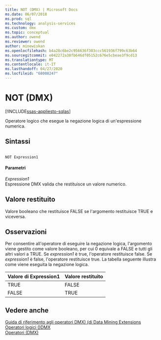 ```yaml
---
title: NOT (DMX) | Microsoft Docs
ms.date: 06/07/2018
ms.prod: sql
ms.technology: analysis-services
ms.custom: dmx
ms.topic: conceptual
ms.author: owend
ms.reviewer: owend
author: minewiskan
ms.openlocfilehash: b4a28c6be2c956636f303ccc561936f799c63b64
ms.sourcegitcommit: e042272a38fb646df05152c676e5cbeae3f9cd13
ms.translationtype: MT
ms.contentlocale: it-IT
ms.lasthandoff: 04/27/2020
ms.locfileid: "68008247"
---
```

# <a name="not-dmx"></a>NOT (DMX)
[!INCLUDE[ssas-appliesto-sqlas](../includes/ssas-appliesto-sqlas.md)]

  Operatore logico che esegue la negazione logica di un'espressione numerica.  
  
## <a name="syntax"></a>Sintassi  
  
```  
  
NOT Expression1  
```  
  
#### <a name="parameters"></a>Parametri  
 *Expression1*  
 Espressione DMX valida che restituisce un valore numerico.  
  
## <a name="return-value"></a>Valore restituito  
 Valore booleano che restituisce FALSE se l'argomento restituisce TRUE e viceversa.  
  
## <a name="remarks"></a>Osservazioni  
 Per consentire all'operatore di eseguire la negazione logica, l'argomento viene gestito come valore booleano, per cui 0 equivale a FALSE e tutti gli altri valori a TRUE. Se *expression1* è true, l'operatore restituisce false. Se *expression1* è false, l'operatore restituisce true. La tabella seguente illustra come viene eseguita la negazione logica.  
  
|Valore di Expression1|Valore restituito|  
|-----------------------|---------------------|  
|TRUE|FALSE|  
|FALSE|TRUE|  
  
## <a name="see-also"></a>Vedere anche  
 [Guida di riferimento agli operatori DMX&#41; &#40;di Data Mining Extensions](../dmx/data-mining-extensions-dmx-operator-reference.md)   
 [Operatori logici &#40;&#41;DMX](../dmx/operators-logical.md)   
 [Operatori &#40;DMX&#41;](../dmx/operators-dmx.md)  
  
  
